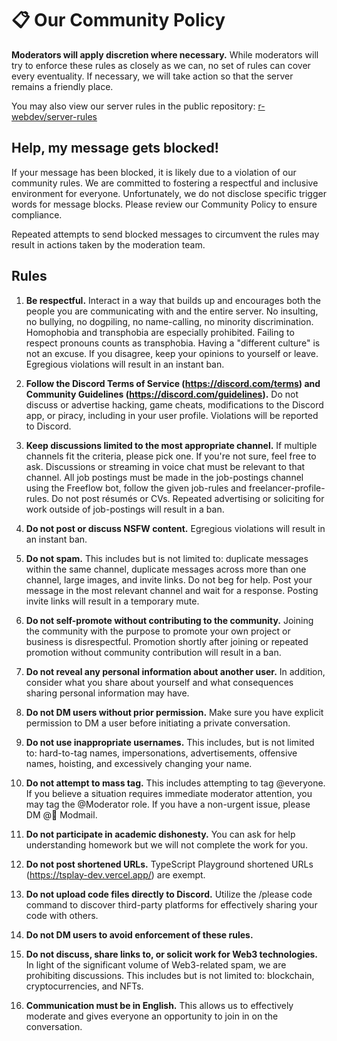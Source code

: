 # 📋 Our Community Policy

**Moderators will apply discretion where necessary.** While moderators will try to enforce these rules as closely as we can, no set of rules can cover every eventuality. If necessary, we will take action so that the server remains a friendly place.

You may also view our server rules in the public repository: [r-webdev/server-rules](https://github.com/r-webdev/server-rules)

## Help, my message gets blocked!

If your message has been blocked, it is likely due to a violation of our community rules. We are committed to fostering a respectful and inclusive environment for everyone. Unfortunately, we do not disclose specific trigger words for message blocks. Please review our Community Policy to ensure compliance.

Repeated attempts to send blocked messages to circumvent the rules may result in actions taken by the moderation team.

## Rules

1. **Be respectful.** Interact in a way that builds up and encourages both the people you are communicating with and the entire server. No insulting, no bullying, no dogpiling, no name-calling, no minority discrimination. Homophobia and transphobia are especially prohibited. Failing to respect pronouns counts as transphobia. Having a "different culture" is not an excuse. If you disagree, keep your opinions to yourself or leave. Egregious violations will result in an instant ban.

2. **Follow the Discord Terms of Service (https://discord.com/terms) and Community Guidelines (https://discord.com/guidelines).** Do not discuss or advertise hacking, game cheats, modifications to the Discord app, or piracy, including in your user profile. Violations will be reported to Discord.

3. **Keep discussions limited to the most appropriate channel.** If multiple channels fit the criteria, please pick one. If you're not sure, feel free to ask. Discussions or streaming in voice chat must be relevant to that channel. All job postings must be made in the ⁠⁠job-postings channel using the Freeflow bot,  follow the given ⁠job-rules  and ⁠freelancer-profile-rules. Do not post résumés or CVs. Repeated advertising or soliciting for work outside of ⁠job-postings will result in a ban.

4. **Do not post or discuss NSFW content.** Egregious violations will result in an instant ban.

5. **Do not spam.** This includes but is not limited to: duplicate messages within the same channel, duplicate messages across more than one channel, large images, and invite links. Do not beg for help. Post your message in the most relevant channel and wait for a response. Posting invite links will result in a temporary mute.

6. **Do not self-promote without contributing to the community.** Joining the community with the purpose to promote your own project or business is disrespectful. Promotion shortly after joining or repeated promotion without community contribution will result in a ban.

7. **Do not reveal any personal information about another user.** In addition, consider what you share about yourself and what consequences sharing personal information may have.

8. **Do not DM users without prior permission.** Make sure you have explicit permission to DM a user before initiating a private conversation.

9. **Do not use inappropriate usernames.** This includes, but is not limited to: hard-to-tag names, impersonations, advertisements, offensive names, hoisting, and excessively changing your name.

10. **Do not attempt to mass tag.** This includes attempting to tag @everyone. If you believe a situation requires immediate moderator attention, you may tag the @Moderator role. If you have a non-urgent issue, please DM @👮 Modmail.

11. **Do not participate in academic dishonesty.** You can ask for help understanding homework but we will not complete the work for you.

12. **Do not post shortened URLs.** TypeScript Playground shortened URLs (https://tsplay-dev.vercel.app/) are exempt.

13. **Do not upload code files directly to Discord.** Utilize the /please code command to discover third-party platforms for effectively sharing your code with others.

14. **Do not DM users to avoid enforcement of these rules.**

15. **Do not discuss, share links to, or solicit work for Web3 technologies.** In light of the significant volume of Web3-related spam, we are prohibiting discussions. This includes but is not limited to: blockchain, cryptocurrencies, and NFTs.

16. **Communication must be in English.** This allows us to effectively moderate and gives everyone an opportunity to join in on the conversation.